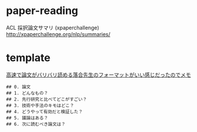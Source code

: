 # paper-reading

ACL 採択論文サマリ (xpaperchallenge)
http://xpaperchallenge.org/nlp/summaries/


# template

<a href="http://lafrenze.hatenablog.com/entry/2015/08/04/120205">高速で論文がバリバリ読める落合先生のフォーマットがいい感じだったのでメモ</a>

```template
## 0. 論文
## 1. どんなもの？
## 2. 先行研究と比べてどこがすごい？
## 3. 技術や手法のキモはどこ？
## 4. どうやって有効だと検証した？
## 5. 議論はある？
## 6. 次に読むべき論文は？
```
